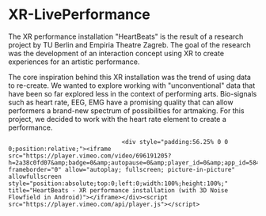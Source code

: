 # XR-LivePerformance

The XR performance installation "HeartBeats" is the result of a research project by TU Berlin and Empiria Theatre Zagreb. The goal of the research was the development of an interaction concept using XR to create experiences for an artistic performance.

The core inspiration behind this XR installation was the trend of using data to re-create. We wanted to explore working with "unconventional" data that have been so far explored less in the context of performing arts. Bio-signals such as heart rate, EEG, EMG have a promising quality that can allow performers a brand-new spectrum of possibilities for artmaking. For this project, we decided to work with the heart rate element to create a performance.


									<div style="padding:56.25% 0 0 0;position:relative;"><iframe src="https://player.vimeo.com/video/696191205?h=2a38c0fd07&amp;badge=0&amp;autopause=0&amp;player_id=0&amp;app_id=58479" frameborder="0" allow="autoplay; fullscreen; picture-in-picture" allowfullscreen style="position:absolute;top:0;left:0;width:100%;height:100%;" title="HeartBeats - XR performance installation (with 3D Noise Flowfield in Android)"></iframe></div><script src="https://player.vimeo.com/api/player.js"></script>
